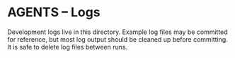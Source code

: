 # AGENTS – Logs

Development logs live in this directory. Example log files may be committed for reference, but most log output should be cleaned up before committing. It is safe to delete log files between runs.
